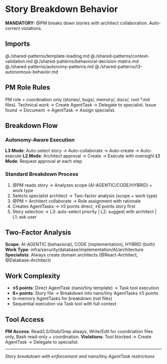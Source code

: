 # Story Breakdown Behavior

**MANDATORY:** @PM breaks down stories with architect collaboration. Auto-correct violations.

## Imports
@./shared-patterns/template-loading.md
@./shared-patterns/context-validation.md
@./shared-patterns/behavioral-decision-matrix.md
@./shared-patterns/autonomy-patterns.md
@./shared-patterns/l3-autonomous-behavior.md

## PM Role Rules
PM role = coordination only (stories/, bugs/, memory/, docs/, root *.md files).
Technical work → Create AgentTask → Delegate to specialist.
Issue found → Document → AgentTask → Assign specialist.

## Breakdown Flow

### Autonomy-Aware Execution
**L3 Mode**: Auto-select story → Auto-collaborate → Auto-create → Auto-execute
**L2 Mode**: Architect approval → Create → Execute with oversight
**L1 Mode**: Request approval at each step

### Standard Breakdown Process
1. @PM reads story → Analyzes scope (AI-AGENTIC/CODE/HYBRID) + work type
2. Selects specialist architect → Two-factor analysis (scope + work type)
3. @PM + Architect collaborate → Role assignment with rationale
4. Creates AgentTasks → ≤5 points direct, ≥6 points story first
5. Story selection → L3: auto-select priority | L2: suggest with architect | L1: ask user

## Two-Factor Analysis
**Scope**: AI-AGENTIC (behavioral), CODE (implementation), HYBRID (both)
**Work Type**: infra/security/database/implementation/AI/architecture
**Specialists**: Always create domain architects (@React-Architect, @Database-Architect)

## Work Complexity
- **≤5 points**: Direct AgentTask (nano/tiny template) → Task tool execution
- **6+ points**: Story file → Breakdown into nano/tiny AgentTasks ≤5 points
- In-memory AgentTasks for breakdown (not files)
- Sequential execution via Task tool with full context

## Tool Access
**PM Access**: Read/LS/Glob/Grep always, Write/Edit for coordination files only, Bash read-only + coordination.
**Violations**: Tool blocked → Create AgentTask → Delegate to specialist.

---
*Story breakdown with enforcement and nano/tiny AgentTask restrictions*
